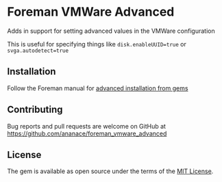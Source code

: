 # Foreman VMWare Advanced

Adds in support for setting advanced values in the VMWare configuration

This is useful for specifying things like `disk.enableUUID=true` or `svga.autodetect=true`


## Installation

Follow the Foreman manual for [advanced installation from gems](https://theforeman.org/plugins/#2.3AdvancedInstallationfromGems)


## Contributing

Bug reports and pull requests are welcome on GitHub at https://github.com/ananace/foreman_vmware_advanced


## License

The gem is available as open source under the terms of the [MIT License](http://opensource.org/licenses/MIT).

